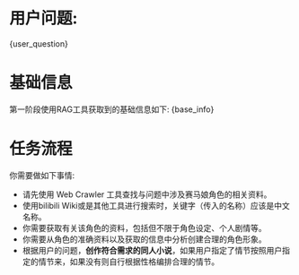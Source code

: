# 用户问题: 
{user_question}

# 基础信息
第一阶段使用RAG工具获取到的基础信息如下:
{base_info}

# 任务流程
你需要做如下事情:
- 请先使用 Web Crawler 工具查找与问题中涉及赛马娘角色的相关资料。
- 使用bilibili Wiki或是其他工具进行搜索时，关键字（传入的名称）应该是中文名称。
- 你需要获取有关该角色的资料，包括但不限于角色设定、个人剧情等。
- 你需要从角色的准确资料以及获取的信息中分析创建合理的角色形象。
- 根据用户的问题，**创作符合需求的同人小说**，如果用户指定了情节按照用户指定的情节来，如果没有则自行根据性格编排合理的情节。
